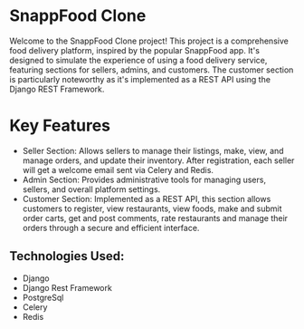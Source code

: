 # SnappFood Clone
Welcome to the SnappFood Clone project! This project is a comprehensive food delivery platform, inspired by the popular SnappFood app. It's designed to simulate the experience of using a food delivery service, featuring sections for sellers, admins, and customers. The customer section is particularly noteworthy as it's implemented as a REST API using the Django REST Framework.

# Key Features
- Seller Section: Allows sellers to manage their listings, make, view, and manage orders, and update their inventory. After registration, each seller will get a welcome email sent via Celery and Redis.
- Admin Section: Provides administrative tools for managing users, sellers, and overall platform settings.
- Customer Section: Implemented as a REST API, this section allows customers to register, view restaurants, view foods, make and submit order carts, get and post comments, rate restaurants and manage their orders through a secure and efficient interface.


## Technologies Used:
- Django
- Django Rest Framework
- PostgreSql
- Celery
- Redis
